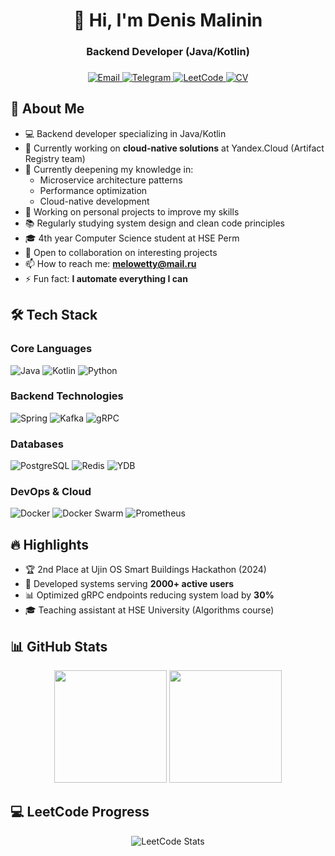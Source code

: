 <h1 align="center">👋 Hi, I'm Denis Malinin</h1>
<h3 align="center">Backend Developer (Java/Kotlin)</h3>

###

<div align="center">
  <a href="mailto:melowetty@mail.ru">
    <img src="https://img.shields.io/badge/Email-D14836?style=for-the-badge&logo=gmail&logoColor=white" alt="Email">
  </a>
  <a href="https://t.me/melowetty">
    <img src="https://img.shields.io/badge/Telegram-2CA5E0?style=for-the-badge&logo=telegram&logoColor=white" alt="Telegram">
  </a>
  <a href="https://leetcode.com/Melowetty/">
    <img src="https://img.shields.io/badge/LeetCode-FFA116?style=for-the-badge&logo=leetcode&logoColor=black" alt="LeetCode">
  </a>
  <a href="https://drive.google.com/file/d/14dHR8W6eHLoDp9PZPQqXOu7kMA8AH2ps/view?usp=sharing" target="_blank">
    <img src="https://img.shields.io/badge/CV-4285F4?style=for-the-badge&logo=read-the-docs&logoColor=white" alt="CV">
  </a>
</div>

###

<h2>🚀 About Me</h2>

- 💻 Backend developer specializing in Java/Kotlin
- 🔭 Currently working on **cloud-native solutions** at Yandex.Cloud (Artifact Registry team)
- 🌱 Currently deepening my knowledge in:
  - Microservice architecture patterns
  - Performance optimization
  - Cloud-native development
- 🔭 Working on personal projects to improve my skills
- 📚 Regularly studying system design and clean code principles
- 🎓 4th year Computer Science student at HSE Perm
- 🤝 Open to collaboration on interesting projects
- 📫 How to reach me: **melowetty@mail.ru**
- ⚡ Fun fact: **I automate everything I can**

<h2>🛠 Tech Stack</h2>

### Core Languages
![Java](https://img.shields.io/badge/Java-ED8B00?style=for-the-badge&logo=openjdk&logoColor=white)
![Kotlin](https://img.shields.io/badge/Kotlin-7F52FF?style=for-the-badge&logo=kotlin&logoColor=white)
![Python](https://img.shields.io/badge/Python-3776AB?style=for-the-badge&logo=python&logoColor=white)

### Backend Technologies
![Spring](https://img.shields.io/badge/Spring-6DB33F?style=for-the-badge&logo=spring&logoColor=white)
![Kafka](https://img.shields.io/badge/Apache_Kafka-231F20?style=for-the-badge&logo=apache-kafka&logoColor=white)
![gRPC](https://img.shields.io/badge/gRPC-4285F4?style=for-the-badge&logo=google&logoColor=white)

### Databases
![PostgreSQL](https://img.shields.io/badge/PostgreSQL-4169E1?style=for-the-badge&logo=postgresql&logoColor=white)
![Redis](https://img.shields.io/badge/Redis-DC382D?style=for-the-badge&logo=redis&logoColor=white)
![YDB](https://img.shields.io/badge/Yandex_DB-FF0000?style=for-the-badge&logo=yandex&logoColor=white)

### DevOps & Cloud
![Docker](https://img.shields.io/badge/Docker-2496ED?style=for-the-badge&logo=docker&logoColor=white)
![Docker Swarm](https://img.shields.io/badge/Docker-Swarm-326CE5?style=for-the-badge&logo=kubernetes&logoColor=white)
![Prometheus](https://img.shields.io/badge/Prometheus-E6522C?style=for-the-badge&logo=prometheus&logoColor=white)

<h2>🔥 Highlights</h2>

- 🏆 2nd Place at Ujin OS Smart Buildings Hackathon (2024)
- 🚀 Developed systems serving **2000+ active users**
- 📊 Optimized gRPC endpoints reducing system load by **30%**
- 🎓 Teaching assistant at HSE University (Algorithms course)

<h2>📊 GitHub Stats</h2>

<div align="center">
  <img height="180em" src="https://github-readme-stats.vercel.app/api?username=melowetty&show_icons=true&theme=radical&include_all_commits=true&count_private=true"/>
  <img height="180em" src="https://github-readme-stats.vercel.app/api/top-langs/?username=melowetty&layout=compact&langs_count=8&theme=radical"/>
</div>

<h2>💻 LeetCode Progress</h2>

<div align="center">
  <img src="https://leetcard.jacoblin.cool/Melowetty?theme=dark&font=Roboto" alt="LeetCode Stats"/>
</div>
